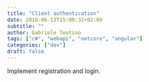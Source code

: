 ```yaml
---
title: "Client authentication"
date: 2018-06-13T15:00:32+02:00
subtitle: ""
author: Gabriele Teotino
tags: ["c#", "webapi", "netcore", "angular"]
categories: ["dev"]
draft: false
---
```


Implement registration and login.
